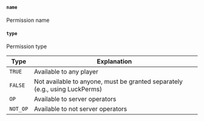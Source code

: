 #### `name`

Permission name

#### `type`

Permission type

| Type      | Explanation                                                                 |
|-----------|-----------------------------------------------------------------------------|
| `TRUE`    | Available to any player                                                     |
| `FALSE`   | Not available to anyone, must be granted separately (e.g., using LuckPerms) |
| `OP`      | Available to server operators                                               |
| `NOT_OP`  | Available to not server operators                                           |